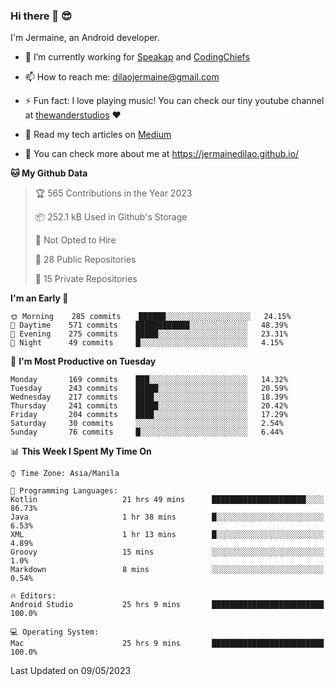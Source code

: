 ### Hi there 👋 😎
I'm Jermaine, an Android developer.

- 🔭 I’m currently working for [Speakap](https://www.speakap.com/) and [CodingChiefs](https://codingchiefs.com/en/)

- 📫 How to reach me: dilaojermaine@gmail.com

- ⚡ Fun fact: I love playing music! You can check our tiny youtube channel at [thewanderstudios](https://www.youtube.com/thewanderstudios) ♥️

- 📖 Read my tech articles on [Medium](https://jermainedilao.medium.com/)

- 👀 You can check more about me at https://jermainedilao.github.io/

<!--
**jermainedilao/jermainedilao** is a ✨ _special_ ✨ repository because its `README.md` (this file) appears on your GitHub profile.

Here are some ideas to get you started:

- 🔭 I’m currently working on ...
- 🌱 I’m currently learning ...
- 👯 I’m looking to collaborate on ...
- 🤔 I’m looking for help with ...
- 💬 Ask me about ...
- 📫 How to reach me: ...
- 😄 Pronouns: ...
- ⚡ Fun fact: ...
-->

<!--START_SECTION:waka-->
**🐱 My Github Data** 

> 🏆 565 Contributions in the Year 2023
 > 
> 📦 252.1 kB Used in Github's Storage 
 > 
> 🚫 Not Opted to Hire
 > 
> 📜 28 Public Repositories 
 > 
> 🔑 15 Private Repositories  
 > 
**I'm an Early 🐤** 

```text
🌞 Morning    285 commits    ██████░░░░░░░░░░░░░░░░░░░   24.15% 
🌆 Daytime    571 commits    ████████████░░░░░░░░░░░░░   48.39% 
🌃 Evening    275 commits    █████░░░░░░░░░░░░░░░░░░░░   23.31% 
🌙 Night      49 commits     █░░░░░░░░░░░░░░░░░░░░░░░░   4.15%

```
📅 **I'm Most Productive on Tuesday** 

```text
Monday       169 commits    ███░░░░░░░░░░░░░░░░░░░░░░   14.32% 
Tuesday      243 commits    █████░░░░░░░░░░░░░░░░░░░░   20.59% 
Wednesday    217 commits    ████░░░░░░░░░░░░░░░░░░░░░   18.39% 
Thursday     241 commits    █████░░░░░░░░░░░░░░░░░░░░   20.42% 
Friday       204 commits    ████░░░░░░░░░░░░░░░░░░░░░   17.29% 
Saturday     30 commits     ░░░░░░░░░░░░░░░░░░░░░░░░░   2.54% 
Sunday       76 commits     █░░░░░░░░░░░░░░░░░░░░░░░░   6.44%

```


📊 **This Week I Spent My Time On** 

```text
⌚︎ Time Zone: Asia/Manila

💬 Programming Languages: 
Kotlin                   21 hrs 49 mins      █████████████████████░░░░   86.73% 
Java                     1 hr 38 mins        █░░░░░░░░░░░░░░░░░░░░░░░░   6.53% 
XML                      1 hr 13 mins        █░░░░░░░░░░░░░░░░░░░░░░░░   4.89% 
Groovy                   15 mins             ░░░░░░░░░░░░░░░░░░░░░░░░░   1.0% 
Markdown                 8 mins              ░░░░░░░░░░░░░░░░░░░░░░░░░   0.54%

🔥 Editors: 
Android Studio           25 hrs 9 mins       █████████████████████████   100.0%

💻 Operating System: 
Mac                      25 hrs 9 mins       █████████████████████████   100.0%

```


 Last Updated on 09/05/2023
<!--END_SECTION:waka-->
